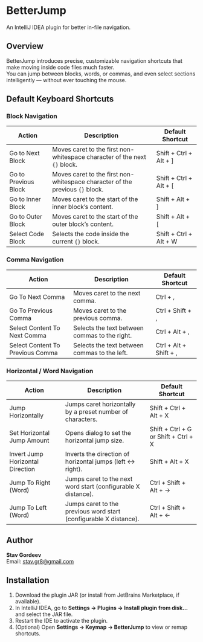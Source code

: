 # BetterJump
An IntelliJ IDEA plugin for better in-file navigation.

## Overview
BetterJump introduces precise, customizable navigation shortcuts that make moving inside code files much faster.  
You can jump between blocks, words, or commas, and even select sections intelligently — without ever touching the mouse.

## Default Keyboard Shortcuts

### Block Navigation
| Action | Description | Default Shortcut |
|--------|--------------|------------------|
| Go to Next Block | Moves caret to the first non-whitespace character of the next `{}` block. | Shift + Ctrl + Alt + ] |
| Go to Previous Block | Moves caret to the first non-whitespace character of the previous `{}` block. | Shift + Ctrl + Alt + [ |
| Go to Inner Block | Moves caret to the start of the inner block’s content. | Shift + Alt + ] |
| Go to Outer Block | Moves caret to the start of the outer block’s content. | Shift + Alt + [ |
| Select Code Block | Selects the code inside the current `{}` block. | Shift + Ctrl + Alt + W |

### Comma Navigation
| Action | Description | Default Shortcut |
|--------|--------------|------------------|
| Go To Next Comma | Moves caret to the next comma. | Ctrl + , |
| Go To Previous Comma | Moves caret to the previous comma. | Ctrl + Shift + , |
| Select Content To Next Comma | Selects the text between commas to the right. | Ctrl + Alt + , |
| Select Content To Previous Comma | Selects the text between commas to the left. | Ctrl + Alt + Shift + , |

### Horizontal / Word Navigation
| Action | Description | Default Shortcut |
|--------|--------------|------------------|
| Jump Horizontally | Jumps caret horizontally by a preset number of characters. | Shift + Ctrl + Alt + X |
| Set Horizontal Jump Amount | Opens dialog to set the horizontal jump size. | Shift + Ctrl + G or Shift + Ctrl + X |
| Invert Jump Horizontal Direction | Inverts the direction of horizontal jumps (left ↔ right). | Shift + Alt + X |
| Jump To Right (Word) | Jumps caret to the next word start (configurable X distance). | Ctrl + Shift + Alt + → |
| Jump To Left (Word) | Jumps caret to the previous word start (configurable X distance). | Ctrl + Shift + Alt + ← |

## Author
**Stav Gordeev**  
Email: stav.gr8@gmail.com

## Installation
1. Download the plugin JAR (or install from JetBrains Marketplace, if available).  
2. In IntelliJ IDEA, go to **Settings → Plugins → Install plugin from disk…** and select the JAR file.  
3. Restart the IDE to activate the plugin.  
4. (Optional) Open **Settings → Keymap → BetterJump** to view or remap shortcuts.
